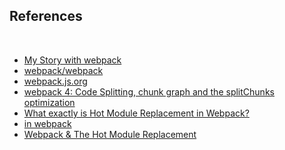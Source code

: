<!-- sectionTitle: References -->

## References

<br />

- [My Story with webpack](https://github.com/sokra/slides)
- [webpack/webpack](https://github.com/webpack/webpack)
- [webpack.js.org](https://webpack.js.org/)
- [webpack 4: Code Splitting, chunk graph and the splitChunks optimization](https://medium.com/webpack/webpack-4-code-splitting-chunk-graph-and-the-splitchunks-optimization-be739a861366)
- [What exactly is Hot Module Replacement in Webpack?](https://stackoverflow.com/questions/24581873/what-exactly-is-hot-module-replacement-in-webpack)
- [<link rel=”prefetch/preload”> in webpack](https://medium.com/webpack/link-rel-prefetch-preload-in-webpack-51a52358f84c)
- [Webpack & The Hot Module Replacement](https://medium.com/@rajaraodv/webpack-hot-module-replacement-hmr-e756a726a07)
